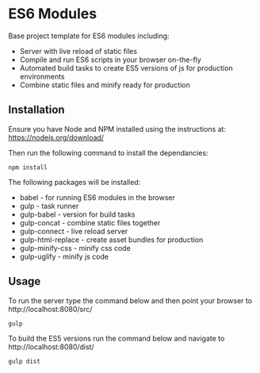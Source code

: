 # ES6 Modules

Base project template for ES6 modules including:

* Server with live reload of static files
* Compile and run ES6 scripts in your browser on-the-fly
* Automated build tasks to create ES5 versions of js for production environments
* Combine static files and minify ready for production

## Installation

Ensure you have Node and NPM installed using the instructions at:
https://nodejs.org/download/

Then run the following command to install the dependancies:

    npm install
    
The following packages will be installed:

* babel - for running ES6 modules in the browser
* gulp - task runner
* gulp-babel - version for build tasks
* gulp-concat - combine static files together
* gulp-connect - live reload server
* gulp-html-replace - create asset bundles for production
* gulp-minify-css - minify css code
* gulp-uglify - minify js code

## Usage

To run the server type the command below and then point your browser to http://localhost:8080/src/

    gulp
    
To build the ES5 versions run the command below and navigate to http://localhost:8080/dist/

    gulp dist